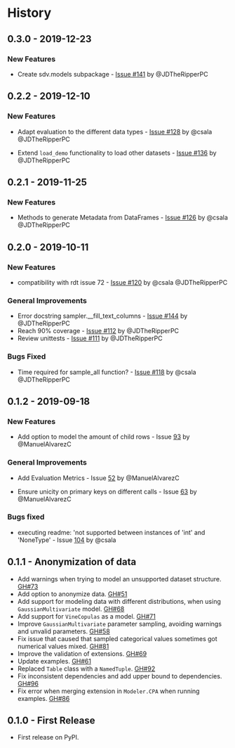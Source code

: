 # History

## 0.3.0 - 2019-12-23

### New Features

* Create sdv.models subpackage - [Issue #141](https://github.com/HDI-Project/SDV/issues/141) by @JDTheRipperPC

## 0.2.2 - 2019-12-10

### New Features

* Adapt evaluation to the different data types - [Issue #128](https://github.com/HDI-Project/SDV/issues/128) by @csala @JDTheRipperPC

* Extend `load_demo` functionality to load other datasets - [Issue #136](https://github.com/HDI-Project/SDV/issues/136) by @JDTheRipperPC

## 0.2.1 - 2019-11-25

### New Features

* Methods to generate Metadata from DataFrames - [Issue #126](https://github.com/HDI-Project/SDV/issues/126) by @csala @JDTheRipperPC

## 0.2.0 - 2019-10-11

### New Features

* compatibility with rdt issue 72 - [Issue #120](https://github.com/HDI-Project/SDV/issues/120) by @csala @JDTheRipperPC

### General Improvements

* Error docstring sampler.__fill_text_columns - [Issue #144](https://github.com/HDI-Project/SDV/issues/114) by @JDTheRipperPC
* Reach 90% coverage - [Issue #112](https://github.com/HDI-Project/SDV/issues/112) by @JDTheRipperPC
* Review unittests - [Issue #111](https://github.com/HDI-Project/SDV/issues/111) by @JDTheRipperPC

### Bugs Fixed

* Time required for sample_all function? - [Issue #118](https://github.com/HDI-Project/SDV/issues/118) by @csala @JDTheRipperPC

## 0.1.2 - 2019-09-18

### New Features

* Add option to model the amount of child rows - Issue [93](https://github.com/HDI-Project/SDV/issues/93) by @ManuelAlvarezC

### General Improvements

* Add Evaluation Metrics - Issue [52](https://github.com/HDI-Project/SDV/issues/52) by @ManuelAlvarezC

* Ensure unicity on primary keys on different calls - Issue [63](https://github.com/HDI-Project/SDV/issues/63) by @ManuelAlvarezC

### Bugs fixed

* executing readme: 'not supported between instances of 'int' and 'NoneType' - Issue [104](https://github.com/HDI-Project/SDV/issues/104) by @csala

## 0.1.1 - Anonymization of data

* Add warnings when trying to model an unsupported dataset structure. [GH#73](https://github.com/HDI-Project/SDV/issues/73)
* Add option to anonymize data. [GH#51](https://github.com/HDI-Project/SDV/issues/51)
* Add support for modeling data with different distributions, when using `GaussianMultivariate` model. [GH#68](https://github.com/HDI-Project/SDV/issues/68)
* Add support for `VineCopulas` as a model. [GH#71](https://github.com/HDI-Project/SDV/issues/71)
* Improve `GaussianMultivariate` parameter sampling, avoiding warnings and unvalid parameters. [GH#58](https://github.com/HDI-Project/SDV/issues/58)
* Fix issue that caused that sampled categorical values sometimes got numerical values mixed. [GH#81](https://github.com/HDI-Project/SDV/issues/81)
* Improve the validation of extensions. [GH#69](https://github.com/HDI-Project/SDV/issues/69)
* Update examples. [GH#61](https://github.com/HDI-Project/SDV/issues/61)
* Replaced `Table` class with a `NamedTuple`. [GH#92](https://github.com/HDI-Project/SDV/issues/92)
* Fix inconsistent dependencies and add upper bound to dependencies. [GH#96](https://github.com/HDI-Project/SDV/issues/96)
* Fix error when merging extension in `Modeler.CPA` when running examples. [GH#86](https://github.com/HDI-Project/SDV/issues/86)

## 0.1.0 - First Release

* First release on PyPI.
